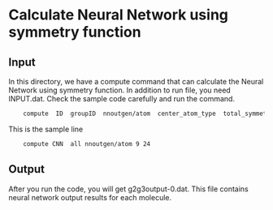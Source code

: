 # Calculate Neural Network using symmetry function

<p align="justify"> 
  
  ## Input
  
  In this directory, we have a compute command that can calculate the Neural Network using symmetry function. 
  In addition to run file, you need INPUT.dat. Check the sample code carefully and run the command. 

```bash
    compute  ID  groupID  nnoutgen/atom  center_atom_type  total_symmetry_function_number  
```
This is the sample line 
```bash
    compute CNN  all nnoutgen/atom 9 24 
```

## Output

After you run the code, you will get g2g3output-0.dat. 
This file contains neural network output results for each molecule.



</p>
